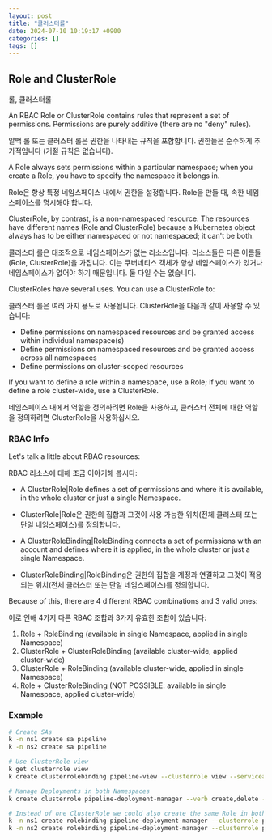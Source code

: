```yaml
---
layout: post
title: "클러스터롤"
date: 2024-07-10 10:19:17 +0900
categories: []
tags: []
---
```


## Role and ClusterRole

롤, 클러스터롤

An RBAC Role or ClusterRole contains rules that represent a set of permissions. Permissions are purely additive (there are no "deny" rules).

알백 롤 또는 클러스터 롤은 권한을 나타내는 규칙을 포함합니다. 권한들은 순수하게 추가적입니다 (거절 규칙은 없습니다).

A Role always sets permissions within a particular namespace; when you create a Role, you have to specify the namespace it belongs in.

Role은 항상 특정 네임스페이스 내에서 권한을 설정합니다. Role을 만들 때, 속한 네임스페이스를 명시해야 합니다.

ClusterRole, by contrast, is a non-namespaced resource. The resources have different names (Role and ClusterRole) because a Kubernetes object always has to be either namespaced or not namespaced; it can't be both.

클러스터 롤은 대조적으로 네임스페이스가 없는 리소스입니다. 리소스들은 다른 이름들(Role, ClusterRole)을 가집니다. 이는 쿠버네티스 객체가 항상 네임스페이스가 있거나 네임스페이스가 없어야 하기 때문입니다. 둘 다일 수는 없습니다.

ClusterRoles have several uses. You can use a ClusterRole to:

클러스터 롤은 여러 가지 용도로 사용됩니다. ClusterRole을 다음과 같이 사용할 수 있습니다:

- Define permissions on namespaced resources and be granted access within individual namespace(s)
- Define permissions on namespaced resources and be granted access across all namespaces
- Define permissions on cluster-scoped resources

If you want to define a role within a namespace, use a Role; if you want to define a role cluster-wide, use a ClusterRole.

네임스페이스 내에서 역할을 정의하려면 Role을 사용하고, 클러스터 전체에 대한 역할을 정의하려면 ClusterRole을 사용하십시오.

### RBAC Info

Let's talk a little about RBAC resources:

RBAC 리소스에 대해 조금 이야기해 봅시다:

- A ClusterRole|Role defines a set of permissions and where it is available, in the whole cluster or just a single Namespace.
- ClusterRole|Role은 권한의 집합과 그것이 사용 가능한 위치(전체 클러스터 또는 단일 네임스페이스)를 정의합니다.

- A ClusterRoleBinding|RoleBinding connects a set of permissions with an account and defines where it is applied, in the whole cluster or just a single Namespace.
- ClusterRoleBinding|RoleBinding은 권한의 집합을 계정과 연결하고 그것이 적용되는 위치(전체 클러스터 또는 단일 네임스페이스)를 정의합니다.

Because of this, there are 4 different RBAC combinations and 3 valid ones:

이로 인해 4가지 다른 RBAC 조합과 3가지 유효한 조합이 있습니다:

1. Role + RoleBinding (available in single Namespace, applied in single Namespace)
2. ClusterRole + ClusterRoleBinding (available cluster-wide, applied cluster-wide)
3. ClusterRole + RoleBinding (available cluster-wide, applied in single Namespace)
4. Role + ClusterRoleBinding (NOT POSSIBLE: available in single Namespace, applied cluster-wide)

### Example

```sh
# Create SAs
k -n ns1 create sa pipeline
k -n ns2 create sa pipeline

# Use ClusterRole view
k get clusterrole view
k create clusterrolebinding pipeline-view --clusterrole view --serviceaccount ns1:pipeline --serviceaccount ns2:pipeline

# Manage Deployments in both Namespaces
k create clusterrole pipeline-deployment-manager --verb create,delete --resource deployments

# Instead of one ClusterRole we could also create the same Role in both Namespaces
k -n ns1 create rolebinding pipeline-deployment-manager --clusterrole pipeline-deployment-manager --serviceaccount ns1:pipeline
k -n ns2 create rolebinding pipeline-deployment-manager --clusterrole pipeline-deployment-manager --serviceaccount ns2:pipeline


```
